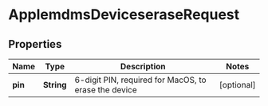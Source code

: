 

# ApplemdmsDeviceseraseRequest


## Properties

| Name | Type | Description | Notes |
|------------ | ------------- | ------------- | -------------|
|**pin** | **String** | 6-digit PIN, required for MacOS, to erase the device |  [optional] |



